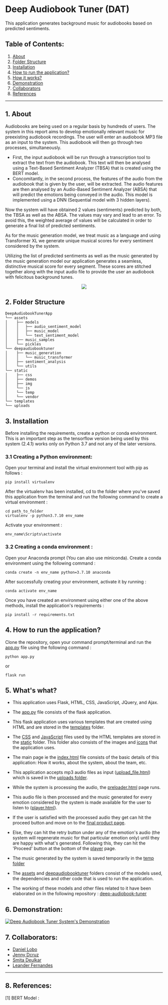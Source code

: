 # **Deep Audiobook Tuner (DAT)**
This application generates background music for audiobooks based on predicted sentiments.

## **Table of Contents:**
1. <a href="#About">About</a>
2. <a href="#FS">Folder Structure</a>
3. <a href="#Inst">Installation</a>
4. <a href="#AppRun">How to run the application?</a>
5. <a href="#WW">How it works?</a>
6. <a href="#Demo">Demonstration</a>
7. <a href="#Collab">Collaborators</a>
8. <a href="#References">References</a>

---

## <a name="About">**1. About**</a>
Audiobooks are being used on a regular basis by hundreds of users. The system in this report aims to develop emotionally relevant music for preexisting audiobook recordings. The user will enter an audiobook MP3 file as an input to the system. This audiobook will then go through two processes, simultaneously. 
* First, the input audiobook will be run through a transcription tool to extract the text from the audiobook. This text will then be analysed using a Text-Based Sentiment Analyzer (TBSA) that is created using the BERT model.  
* Concomitantly, in the second process, the features of the audio from the audiobook that is given by the user, will be extracted. The audio features are then analysed by an Audio-Based Sentiment Analyzer (ABSA) that will predict the emotions being conveyed in the audio. This model is implemented using a DNN (Sequential model with 3 hidden layers).

Now the system will have obtained 2 values (sentiments) predicted by both, the TBSA as well as the ABSA. The values may vary and lead to an error. To avoid this, the weighted average of values will be calculated in order to generate a final list of predicted sentiments. 

As for the music generation model, we treat music as a language and using Transformer XL we generate unique musical scores for every sentiment considered by the system.

Utilizing the list of predicted sentiments as well as the music generated by the music generation model our application generates a seamless, distinctive musical score for every segment. These scores are stitched together along with the input audio file to provide the user an audiobook with felicitous background tunes.

<p align="center">
    <img src = "./static/img/HowTheSytemWorks.PNG">
</p>

## <a name="FS">**2. Folder Structure</a>**
```
DeepAudiobookTunerApp
└── assets
│    ├── models
│    │   ├── audio_sentiment_model
│    │   ├── music_model
│    │   └── text_sentiment_model
│    ├── music_samples
│    └── pickles
└── deepaudiobooktuner
│    ├── music_generation
│    │   └── music_transformer
│    ├── sentiment_analysis
│    └── utils
└── static
│    ├── css
│    ├── demos
│    ├── img
│    └── js
│    └── temp
│    └── vendor
└── templates
└── uploads 
```

## <a name="Inst">**3. Installation**</a>
Before installing the requirements, create a python or conda environment. This is an important step as the tensorflow version being used by this system (2.4.1) works only on Python 3.7 and not any of the later versions.

### **3.1 Creating a Python environment:**

Open your terminal and install the virtual environment tool with pip as follows :
```
pip install virtualenv
```
After the virtualenv has been installed, cd to the folder where you've saved this application from the terminal and run the following command to create a virtual environment :

```
cd path_to_folder
virtualenv -p python3.7.10 env_name
```

Activate your environment : 
```
env_name\Scripts\activate
```

### **3.2 Creating a conda environment :**

Open your Anaconda prompt (You can also use miniconda). Create a conda environment using the following command :
```
conda create -n env_name python=3.7.10 anaconda
```

After successfully creating your environment, activate it by running :
```
conda activate env_name
```


Once you have created an environment using either one of the above methods, install the application's requirements :
```
pip install -r requirements.txt
```

## <a name="AppRun">**4. How to run the application?**</a>
Clone the repository, open your command prompt/terminal and run the [app.py](https://github.com/jendcruz22/DeepAudiobookTunerApp/blob/master/app.py) file using the following command :
```
python app.py
```
or
```
flask run
```

## <a name="WW">**5. What's what?**</a>

* This application uses Flask, HTML, CSS, JavaScript, JQuery, and Ajax. 

* The [app.py](https://github.com/jendcruz22/DeepAudiobookTunerApp/blob/master/app.py) file consists of the flask application. 

* This flask application uses various templates that are created using HTML and are stored in the [templates](https://github.com/jendcruz22/DeepAudiobookTunerApp/tree/master/templates) folder.

* The [CSS](https://github.com/jendcruz22/DeepAudiobookTunerApp/tree/master/static/css) and [JavaScript](https://github.com/jendcruz22/DeepAudiobookTunerApp/tree/master/static/js) files used by the HTML templates are stored in the [static](https://github.com/jendcruz22/DeepAudiobookTunerApp/tree/master/static) folder. This folder also consists of the images and [icons](https://github.com/jendcruz22/DeepAudiobookTunerApp/tree/master/static/img) that the application uses.

* The main page ie the [index.html](https://github.com/jendcruz22/DeepAudiobookTunerApp/blob/master/templates/index.html) file consists of the basic details of this application: How it works, about the system, about the team, etc.

* This application accepts mp3 audio files as input ([upload_file.html](https://github.com/jendcruz22/DeepAudiobookTunerApp/blob/master/templates/upload_file.html)) which is saved in the [uploads folder](https://github.com/jendcruz22/DeepAudiobookTunerApp/tree/master/uploads). 
* While the system is processing the audio, the [preloader.html](https://github.com/jendcruz22/DeepAudiobookTunerApp/blob/master/templates/preloader.html) page runs. 
* This audio file is then processed and the music generated for every emotion considered by the system is made available for the user to listen to ([player.html](https://github.com/jendcruz22/DeepAudiobookTunerApp/blob/master/templates/player.html)). 
* If the user is satisfied with the processed audio they get can hit the proceed button and move on to the [final product page](https://github.com/jendcruz22/DeepAudiobookTunerApp/blob/master/templates/final_product.html). 
* Else, they can hit the retry button under any of the emotion's audio (the system will regenerate music for that particular emotion only) until they are happy with what's generated. Following this, they can hit the 'Proceed' button at the bottom of the [player](https://github.com/jendcruz22/DeepAudiobookTunerApp/blob/master/templates/player.html) page.
* The music generated by the system is saved temporarily in the [temp folder](https://github.com/jendcruz22/DeepAudiobookTunerApp/tree/master/static/temp)
* The [assets](https://github.com/jendcruz22/DeepAudiobookTunerApp/tree/master/assets) and [deepaudiobooktuner](https://github.com/jendcruz22/DeepAudiobookTunerApp/tree/master/deepaudiobooktuner) folders consist of the models used, the dependencies and other code that is used to run the application. 
* The working of these models and other files related to it have been elaborated on in the following repository : [deep-audiobook-tuner](https://github.com/danlobo1999/deep-audiobook-tuner)

## <a name="Demo">**6. Demonstration:**</a>
[![Deep Audiobook Tuner System's Demonstration](static/img/DemoGIF.gif)](https://vimeo.com/545546819)

## <a name="Collab">**7. Collaborators:**</a>


*   [Daniel Lobo](https://github.com/danlobo1999)
*   [Jenny Dcruz](https://github.com/jendcruz22)
*   [Smita Deulkar](https://github.com/smita3199)
*   [Leander Fernandes](https://github.com/fernandeslder)

---


## <a name="References">**8. References:**</a>
[1] BERT Model : 

